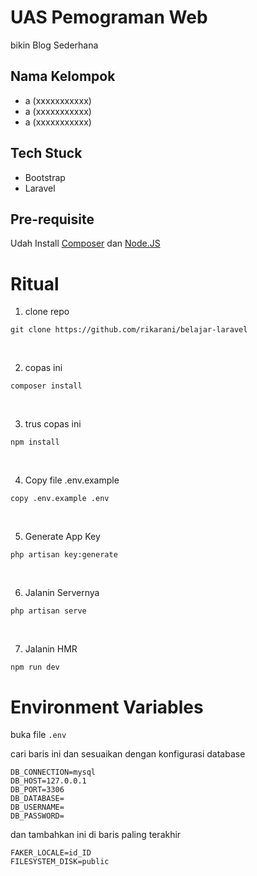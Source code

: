 # UAS Pemograman Web

bikin Blog Sederhana

## Nama Kelompok

- a (xxxxxxxxxxx)
- a (xxxxxxxxxxx)
- a (xxxxxxxxxxx)

## Tech Stuck

- Bootstrap
- Laravel

## Pre-requisite

Udah Install [Composer](https://getcomposer.org/) dan [Node.JS](https://nodejs.org/en)

# Ritual

1. clone repo

```
git clone https://github.com/rikarani/belajar-laravel
```

<br>

2. copas ini

```
composer install
```

<br>

3. trus copas ini

```
npm install
```

<br>

4. Copy file .env.example

```
copy .env.example .env
```

<br>

5. Generate App Key

```
php artisan key:generate
```

<br>

6. Jalanin Servernya

```
php artisan serve
```

<br>

7. Jalanin HMR

```
npm run dev
```

# Environment Variables

buka file `.env`

cari baris ini dan sesuaikan dengan konfigurasi database

```
DB_CONNECTION=mysql
DB_HOST=127.0.0.1
DB_PORT=3306
DB_DATABASE=
DB_USERNAME=
DB_PASSWORD=
```

dan tambahkan ini di baris paling terakhir

```
FAKER_LOCALE=id_ID
FILESYSTEM_DISK=public
```
